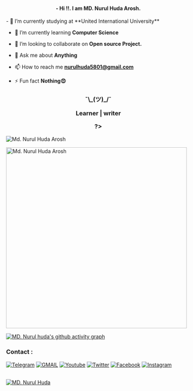 
<h4 align="center">
- Hi !!. I am MD. Nurul Huda Arosh.</h4>
- 🔭 I’m currently studying at **United International University**

- 🌱 I’m currently learning **Computer Science**

- 👯 I’m looking to collaborate on **Open source Project.**

- 💬 Ask me about **Anything**
- 📫 How to reach me **nurulhuda5801@gmail.com**
- ⚡ Fun fact **Nothing😍**



<h3 align="center">¯\_(ツ)_/¯

Learner | writer

?></h3>

<p><img align="center" src="https://github-readme-stats.vercel.app/api?username=nurul5801&show_icons=true&locale=en" alt="Md. Nurul Huda Arosh" /></p>

<p><img width="494" align="center" src="https://github-readme-stats.vercel.app/api/top-langs?username=nurul5801&show_icons=true&locale=en&layout=compact" alt="Md. Nurul Huda Arosh" /></p>

[![MD. Nurul huda's github activity graph](https://github-readme-activity-graph.cyclic.app/graph?username=nurul5801)](https://github.com/nurul5801/github-readme-activity-graph)





### Contact :
<a href="https://t.me/GUR91JH0R"><img title="Telegram" src="https://img.shields.io/badge/Telegram-%23000000.svg?&style=for-the-badge&logo=telegram&logoColor=61DAFB"></a>
<a href="https://mail.google.com/mail/?view=cm&fs=1&to=nurulhuda5801@gmail.com"><img title="GMAIL" src="https://img.shields.io/badge/Gmail-D14836?style=for-the-badge&logo=gmail&logoColor=white"></a>
<a href="https://youtube.com/dailyearningbd"><img title="Youtube" src="https://img.shields.io/badge/youtube-%230077B5.svg?&style=for-the-badge&logo=youtube&logoColor=white"></a>
<a href="#"><img title="Twitter" src="https://img.shields.io/badge/Twitter-12100E?style=for-the-badge&logo=twitter&logoColor=white"></a>
<a href="https://facebook.com/nurul5801"><img title="Facebook" src="https://img.shields.io/badge/facebook-%231877F2.svg?&style=for-the-badge&logo=facebook&logoColor=white"></a>
<a href="https://instagram.com/mdnurulhudaarosh"><img title="Instagram" src="https://img.shields.io/badge/instagram-%23E4405F.svg?&style=for-the-badge&logo=instagram&logoColor=white"></a>

<br/>
<a href="https://github.com/nurul5801/"><img title="MD. Nurul Huda" src="https://i.imgur.com/IuzIC2j.png"></a>
